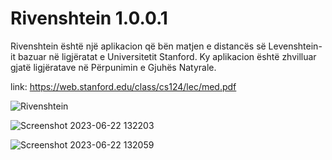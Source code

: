 # Rivenshtein 1.0.0.1
Rivenshtein është një aplikacion që bën matjen e distancës së Levenshtein-it bazuar në ligjëratat e Universitetit Stanford.
Ky aplikacion është zhvilluar gjatë ligjëratave në Përpunimin e Gjuhës Natyrale.

link: https://web.stanford.edu/class/cs124/lec/med.pdf

![Rivenshtein](https://github.com/seferbytyqi/Rivenshtein/assets/13500753/ff67c90f-c57f-475b-9c4c-42e0e68c6960)

![Screenshot 2023-06-22 132203](https://github.com/seferbytyqi/Rivenshtein/assets/13500753/17229a52-b3bb-466e-95d9-1e39b0fc6dc8)

![Screenshot 2023-06-22 132059](https://github.com/seferbytyqi/Rivenshtein/assets/13500753/ceaf94b3-9eea-4b5d-b766-9d77d66e4abb)
